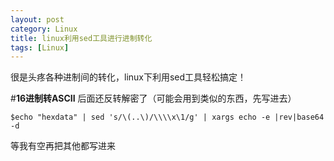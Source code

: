 ```yaml
---
layout: post
category: Linux
title: linux利用sed工具进行进制转化
tags: [Linux]
---
```

很是头疼各种进制间的转化，linux下利用sed工具轻松搞定！

<!--more-->

#**16进制转ASCII**
后面还反转解密了（可能会用到类似的东西，先写进去）

    $echo "hexdata" | sed 's/\(..\)/\\\\x\1/g' | xargs echo -e |rev|base64 -d

等我有空再把其他都写进来
